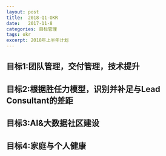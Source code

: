 ```yaml
---
layout: post
title:  2018-Q1-OKR
date:   2017-11-8
categories: 目标管理
tags: okr
excerpt: 2018年上半年计划
---
```


## 目标1:团队管理，交付管理，技术提升


## 目标2:根据胜任力模型，识别并补足与Lead Consultant的差距


## 目标3:AI&大数据社区建设


## 目标4:家庭与个人健康 
